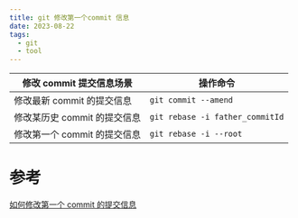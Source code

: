 ```yaml
---
title: git 修改第一个commit 信息
date: 2023-08-22
tags:
  - git
  - tool
---
```



| 修改 commit 提交信息场景| 操作命令 | 
|------------------------------|------------|
| 修改最新 commit 的提交信息| `git commit --amend` 
| 修改某历史 commit 的提交信息 | `git rebase -i father_commitId` |
| 修改第一个 commit 的提交信息 | `git rebase -i --root` |

# 参考

[如何修改第一个 commit 的提交信息](https://www.jianshu.com/p/12c98eb74aaf)
